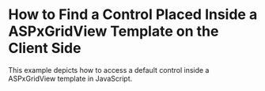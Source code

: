 # How to Find a Control Placed Inside a ASPxGridView Template on the Client Side


<p>This example depicts how to access a default control inside a ASPxGridView template in JavaScript. </p>

<br/>


